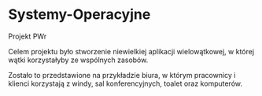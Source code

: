 # Systemy-Operacyjne
Projekt PWr


Celem projektu było stworzenie niewielkiej aplikacji wielowątkowej, w której wątki korzystałyby ze wspólnych zasobów.

Zostało to przedstawione na przykładzie biura, w którym pracownicy i klienci korzystają z windy, sal konferencyjnych, toalet oraz komputerów.
